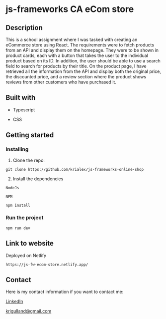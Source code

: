 # js-frameworks CA eCom store

## Description

This is a school assignment where I was tasked with creating an eCommerce store using React. The requirements were to fetch products from an API and display them on the homepage. They were to be shown in product cards, each with a button that takes the user to the individual product based on its ID. In addition, the user should be able to use a search field to search for products by their title. On the product page, I have retrieved all the information from the API and display both the original price, the discounted price, and a review section where the product shows reviews from other customers who have purchased it.

## Built with

- Typescript

- CSS

## Getting started

### Installing

1. Clone the repo:

```
git clone https://github.com/krialex/js-frameworks-online-shop
```

2. Install the dependencies

```
NodeJs
```

```
NPM
```

```
npm install
```

### Run the project

```
npm run dev
```

## Link to website

Deployed on Netlify

```
https://js-fw-ecom-store.netlify.app/
```

## Contact

Here is my contact information if you want to contact me:

[LinkedIn](https://www.linkedin.com/feed/?trk=guest_homepage-basic_nav-header-signin "KristineAlexandersen profile")

<krigulland@gmail.com>
